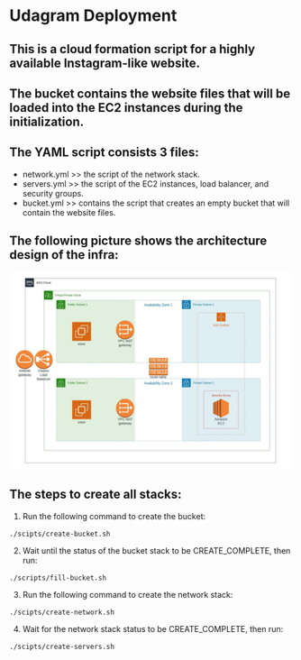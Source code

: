 # Udagram Deployment
## This is a cloud formation script for a highly available Instagram-like website.
## The bucket contains the website files that will be loaded into the EC2 instances during the initialization.
## The YAML script consists 3 files: 
- network.yml >> the script of the network stack.
- servers.yml >> the script of the EC2 instances, load balancer, and security groups.
- bucket.yml >> contains the script that creates an empty bucket that will contain the website files.

## The following picture shows the architecture design of the infra:
![architecture design](Architecture-design.jpeg)

## The steps to create all stacks:
1. Run the following command to create the bucket:
```
./scipts/create-bucket.sh
```
2. Wait until the status of the bucket stack to be CREATE_COMPLETE, then run:
```
./scripts/fill-bucket.sh
```
3. Run the following command to create the network stack:
```
./scipts/create-network.sh
```
4. Wait for the network stack status to be CREATE_COMPLETE, then run:
```
./scipts/create-servers.sh
```